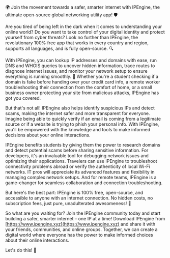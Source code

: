 🌍 Join the movement towards a safer, smarter internet with IPEngine, the ultimate open-source global networking utility app! 🛡️

Are you tired of being left in the dark when it comes to understanding your online world? Do you want to take control of your digital identity and protect yourself from cyber threats? Look no further than IPEngine, the revolutionary 100% free app that works in every country and region, supports all languages, and is fully open-source. 🔍

With IPEngine, you can lookup IP addresses and domains with ease, run DNS and WHOIS queries to uncover hidden information, trace routes to diagnose internet issues, and monitor your network setup to ensure everything is running smoothly. 📡 Whether you're a student checking if a domain is fake before handing over your credit card info, a remote worker troubleshooting their connection from the comfort of home, or a small business owner protecting your site from malicious attacks, IPEngine has got you covered.

But that's not all! IPEngine also helps identify suspicious IPs and detect scams, making the internet safer and more transparent for everyone. Imagine being able to quickly verify if an email is coming from a legitimate source or if a website is trying to phish your personal info. With IPEngine, you'll be empowered with the knowledge and tools to make informed decisions about your online interactions.

IPEngine benefits students by giving them the power to research domains and detect potential scams before sharing sensitive information. For developers, it's an invaluable tool for debugging network issues and optimizing their applications. Travelers can use IPEngine to troubleshoot connectivity problems abroad or verify the authenticity of local Wi-Fi networks. IT pros will appreciate its advanced features and flexibility in managing complex network setups. And for remote teams, IPEngine is a game-changer for seamless collaboration and connection troubleshooting.

But here's the best part: IPEngine is 100% free, open-source, and accessible to anyone with an internet connection. No hidden costs, no subscription fees, just pure, unadulterated awesomeness! 🚀

So what are you waiting for? Join the IPEngine community today and start building a safer, smarter internet – one IP at a time! Download IPEngine from [https://www.ipengine.xyz](https://www.ipengine.xyz) and share it with your friends, communities, and online groups. Together, we can create a digital world where everyone has the power to make informed choices about their online interactions.

Let's do this! 🌟